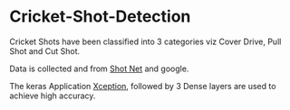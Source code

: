 # Cricket-Shot-Detection

Cricket Shots have been classified into 3 categories viz Cover Drive, Pull Shot and Cut Shot.

Data is collected and from [Shot Net](https://github.com/shakirul15-311/Shot-Net) and google.

The keras Application [Xception](https://keras.io/api/applications/xception/), followed by 3 Dense layers are used to achieve high accuracy.
